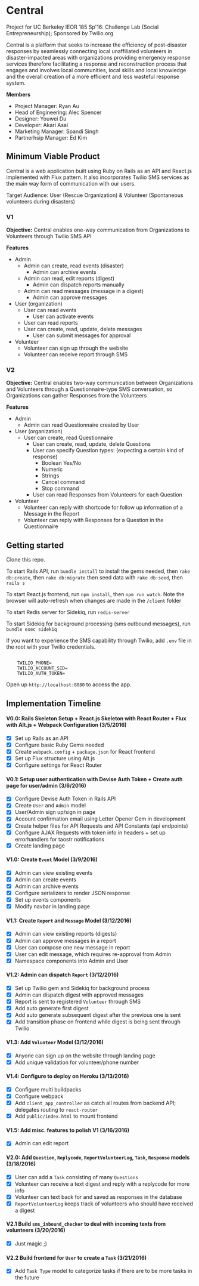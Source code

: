 # Central
Project for UC Berkeley IEOR 185 Sp'16: Challenge Lab (Social Entrepreneurship); Sponsored by Twilio.org

Central is a platform that seeks to increase the efficiency of post-disaster responses by seamlessly connecting local unaffiliated volunteers in disaster-impacted areas with organizations providing emergency response services therefore facilitating a response and reconstruction process that engages and involves local communities, local skills and local knowledge and the overall creation of a more efficient and less wasteful response system.

**Members**

- Project Manager: Ryan Au
- Head of Engineering: Alec Spencer
- Designer: Youwei Du
- Developer: Akari Asai
- Marketing Manager: Spandi Singh
- Partnerhsip Manager: Ed Kim

## Minimum Viable Product

Central is a web application built using Ruby on Rails as an API and React.js implemented with Flux pattern. It also incorporates Twilio SMS services as the main way form of communication with our users.

Target Audience: User (Rescue Organization) & Volunteer (Spontaneous volunteers during disasters)

### V1
**Objective:** Central enables one-way communication from Organizations to Volunteers through Twilio SMS API

**Features**
* Admin
	* Admin can create, read events (disaster)
		* Admin can archive events
	* Admin can read, edit reports (digest)
		* Admin can dispatch reports manually
	* Admin can read messages (message in a digest)
		* Admin can approve messages
* User (organization)
	* User can read events
		* User can activate events
	* User can read reports
	* User can create, read, update, delete messages
		* User can submit messages for approval
* Volunteer
	* Volunteer can sign up through the website
	* Volunteer can receive report through SMS

### V2
**Objective:** Central enables two-way communication between Organizations and Volunteers through a Questionnaire-type SMS conversation, so Organizations can gather Responses from the Volunteers

**Features**
* Admin
	* Admin can read Questionnaire created by User
* User (organization)
	* User can create, read Questionnaire
		* User can create, read, update, delete Questions
		* User can specify Question types: (expecting a certain kind of response)
			* Boolean Yes/No
			* Numeric
			* Strings
			* Cancel command
			* Stop command
		* User can read Responses from Volunteers for each Question
* Volunteer
	* Volunteer can reply with shortcode for follow up information of a Message in the Report
	* Volunteer can reply with Responses for a Question in the Questionnaire

## Getting started
Clone this repo.

To start Rails API, run `bundle install` to install the gems needed, then `rake db:create`, then `rake db:migrate` then seed data with `rake db:seed`, then `rails s`

To start React.js frontend, run `npm install`, then `npm run watch`. Note the browser will auto-refresh when changes are made in the `/client` folder

To start Redis server for Sidekiq, run `redis-server`

To start Sidekiq for background processing (sms outbound messages), run `bundle exec sidekiq`

If you want to experience the SMS capability through Twilio, add `.env` file in the root with your Twilio credentials.
<pre><code>
	TWILIO_PHONE=
	TWILIO_ACCOUNT_SID=
	TWILIO_AUTH_TOKEN=
</code></pre>

Open up `http://localhost:8080` to access the app.

## Implementation Timeline

####  V0.0: Rails Skeleton Setup + React.js Skeleton with React Router + Flux with Alt.js + Webpack Configuration (3/5/2016)

- [X] Set up Rails as an API
- [X] Configure basic Ruby Gems needed
- [X] Create `webpack.config` + `package.json` for React frontend
- [X] Set up Flux structure using Alt.js
- [X] Configure settings for React Router

####  V0.1: Setup user authentication with Devise Auth Token + Create auth page for user/admin (3/6/2016)

- [X] Configure Devise Auth Token in Rails API
- [X] Create `User` and `Admin` model
- [X] User/Admin sign up/sign in page
- [X] Account confirmation email using Letter Opener Gem in development
- [X] Create helper files for API Requests and API Constants (api endpoints)
- [X] Configure AJAX Requests with token info in headers + set up errorhandlers for taostr notifications
- [X] Create landing page

####  V1.0: Create `Event` Model (3/9/2016)

- [X] Admin can view existing events
- [X] Admin can create events
- [X] Admin can archive events
- [X] Configure serializers to render JSON response
- [X] Set up events components
- [X] Modify navbar in landing page

####  V1.1: Create `Report` and `Message` Model (3/12/2016)

- [X] Admin can view existing reports (digests)
- [X] Admin can approve messages in a report
- [X]	User can compose one new message in report
- [X] User can edit message, which requires re-approval from Admin
- [X] Namespace components into Admin and User

####  V1.2: Admin can dispatch `Report` (3/12/2016)

- [X] Set up Twilio gem and Sidekiq for background process
- [X] Admin can dispatch digest with approved messages
- [X] Report is sent to registered `Volunteer` through SMS
- [X]	Add auto generate first digest
- [X] Add auto generate subsequent digest after the previous one is sent
- [X] Add transition phase on frontend while digest is being sent through Twilio

####  V1.3: Add `Volunteer` Model (3/12/2016)

- [X] Anyone can sign up on the website through landing page
- [X] Add unique validation for volunteer/phone number

####  V1.4: Configure to deploy on Heroku (3/13/2016)

- [X] Configure multi buildpacks
- [X] Configure webpack
- [X] Add `client_app_controller` as catch all routes from backend API; delegates routing to `react-router`
- [X] Add `public/index.html` to mount frontend

#### V1.5: Add misc. features to polish V1 (3/16/2016)

- [X] Admin can edit report

#### V2.0: Add `Question`, `Replycode`, `ReportVolunteerLog`, `Task`, `Response` models (3/18/2016)

- [X] User can add a `Task` consisting of many `Questions`
- [X] Volunteer can receive a text digest and reply with a replycode for more info
- [X] Volunteer can text back for and saved as responses in the database
- [X] `ReportVolunteerLog` keeps track of volunteers who should have received a digest

#### V2.1 Build `sms_inbound_checker` to deal with incoming texts from volunteers (3/20/2016)

- [X] Just magic ;)

#### V2.2 Build frontend for `User` to create a `Task` (3/21/2016) 

- [X] Add `Task Type` model to categorize tasks if there are to be more tasks in the future




























